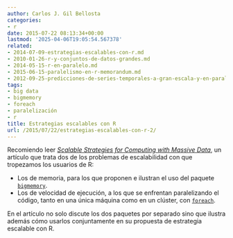 ```yaml
---
author: Carlos J. Gil Bellosta
categories:
- r
date: 2015-07-22 08:13:34+00:00
lastmod: '2025-04-06T19:05:54.567378'
related:
- 2014-07-09-estrategias-escalables-con-r.md
- 2010-01-26-r-y-conjuntos-de-datos-grandes.md
- 2014-05-15-r-en-paralelo.md
- 2015-06-15-paralelismo-en-r-memorandum.md
- 2012-09-25-predicciones-de-series-temporales-a-gran-escala-y-en-paralelo-con-r.md
tags:
- big data
- bigmemory
- foreach
- paralelización
- r
title: Estrategias escalables con R
url: /2015/07/22/estrategias-escalables-con-r-2/
---
```


Recomiendo leer [_Scalable Strategies for Computing with Massive Data_](http://www.jstatsoft.org/v55/i14/), un artículo que trata dos de los problemas de escalabilidad con que tropezamos los usuarios de R:

* Los de memoria, para los que proponen e ilustran el uso del paquete [`bigmemory`](https://cran.r-project.org/web/packages/bigmemory/index.html).
* Los de velocidad de ejecución, a los que se enfrentan paralelizando el código, tanto en una única máquina como en un clúster, con [`foreach`](https://cran.r-project.org/web/packages/foreach/index.html).

En el artículo no solo discute los dos paquetes por separado sino que ilustra además cómo usarlos conjuntamente en su propuesta de estrategia escalable con R.